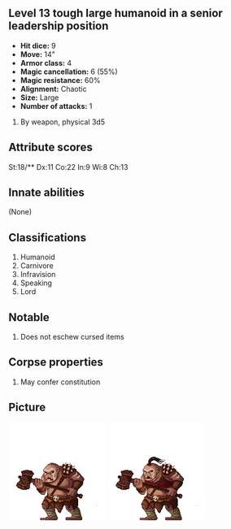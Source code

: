 ## Level 13 tough large humanoid in a senior leadership position

- **Hit dice:** 9
- **Move:** 14"
- **Armor class:** 4
- **Magic cancellation:** 6 (55%)
- **Magic resistance:** 60%
- **Alignment:** Chaotic
- **Size:** Large
- **Number of attacks:** 1
1. By weapon, physical 3d5

## Attribute scores

St:18/** Dx:11 Co:22 In:9 Wi:8 Ch:13

## Innate abilities

(None)

## Classifications

1. Humanoid
2. Carnivore
3. Infravision
4. Speaking
5. Lord

## Notable

1. Does not eschew cursed items

## Corpse properties

1. May confer constitution

## Picture

![Ogre overlord](https://github.com/hyvanmielenpelit/GnollHackTileSet/blob/main/Monsters/ogre_overlord/ogre_overlord.png?raw=true) ![Ogre overlady](https://github.com/hyvanmielenpelit/GnollHackTileSet/blob/main/Monsters/ogre_overlord/ogre_overlord_female.png?raw=true)
